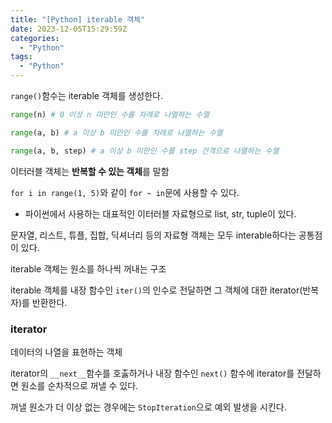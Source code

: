```yaml
---
title: "[Python] iterable 객체"
date: 2023-12-05T15:29:59Z
categories:
  - "Python"
tags:
  - "Python"
---
```

<!--more-->

`range()`함수는 iterable 객체를 생성한다.
```python
range(n) # 0 이상 n 미만인 수를 차례로 나열하는 수열

range(a, b) # a 이상 b 미만인 수를 차레로 나열하는 수열

range(a, b, step) # a 이상 b 미만인 수를 step 간격으로 나열하는 수열
```

이터러블 객체는 **반복할 수 있는 객체**를 말함

`for i in range(1, 5)`와 같이 `for ~ in`문에 사용할 수 있다.

- 파이썬에서 사용하는 대표적인 이터러블 자료형으로 list, str, tuple이 있다.


문자열, 리스트, 튜플, 집합, 딕셔너리 등의 자료형 객체는 모두 interable하다는 공통점이 있다.

iterable 객체는 원소를 하나씩 꺼내는 구조

iterable 객체를 내장 함수인 `iter()`의 인수로 전달하면 그 객체에 대한 iterator(반복자)를 반환한다.

### iterator
데이터의 나열을 표현하는 객체

iterator의 `__next__`함수를 호춣하거나 내장 함수인 `next()` 함수에 iterator를 전달하면 원소를 순차적으로 꺼낼 수 있다.

꺼낼 원소가 더 이상 없는 경우에는 `StopIteration`으로 예외 발생을 시킨다.